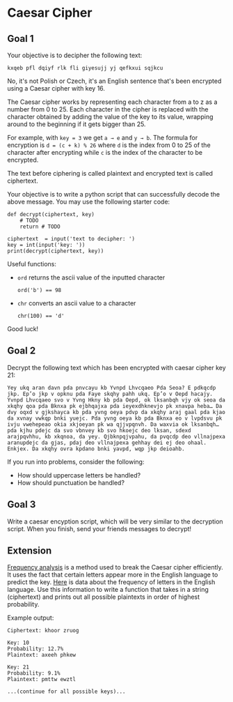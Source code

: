 # Caesar Cipher
## Goal 1

Your objective is to decipher the following text:

    kxqeb pfl dqiyf rlk fli giyesujj yj qefkxui sqjkcu

No, it's not Polish or Czech, it's an English sentence that's been encrypted using a Caesar cipher with key 16.

The Caesar cipher works by representing each character from a to z as a number from 0 to 25. 
Each character in the cipher is replaced with the character obtained by adding the value of the key to its value, wrapping around to the beginning if it gets bigger than 25.

For example, with `key = 3` we get `a → e` and `y → b`. The formula for encryption is `d = (c + k) % 26` where `d` is the index from 0 to 25 of the character after encrypting while `c` is the index of the character to be encrypted.

The text before ciphering is called plaintext and encrypted text is called ciphertext.

Your objective is to write a python script that can successfully decode the above message. You may use the following starter code:

    def decrypt(ciphertext, key)
        # TODO
        return # TODO

    ciphertext  = input('text to decipher: ')
    key = int(input('key: '))
    print(decrypt(ciphertext, key))

Useful functions:

* `ord` returns the ascii value of the inputted character

  `ord('b') == 98`
* `chr` converts an ascii value to a character

  `chr(100) == 'd'`

Good luck!

## Goal 2

Decrypt the following text which has been encrypted with caesar cipher key 21:

    Yey ukq aran davn pda pnvcayu kb Yvnpd Lhvcqaeo Pda Seoa? E pdkqcdp jkp. Ep’o jkp v opknu pda Faye skqhy pahh ukq. Ep’o v Oepd hacajy. Yvnpd Lhvcqaeo svo v Yvng Hkny kb pda Oepd, ok lksanbqh vjy ok seoa da xkqhy qoa pda Bknxa pk ejbhqajxa pda ieyexdhknevjo pk xnavpa heba… Da dvy oqxd v gjkshayca kb pda yvng oeya pdvp da xkqhy araj gaal pda kjao da xvnay vwkqp bnki yuejc. Pda yvng oeya kb pda Bknxa eo v lvpdsvu pk ivju vwehepeao okia xkjoeyan pk wa qjjvpqnvh. Da waxvia ok lksanbqh… pda kjhu pdejc da svo vbnvey kb svo hkoejc deo lksan, sdexd arajpqvhhu, kb xkqnoa, da yey. Qjbknpqjvpahu, da pvqcdp deo vllnajpexa aranupdejc da gjas, pdaj deo vllnajpexa gehhay dei ej deo ohaal. Enkjex. Da xkqhy ovra kpdano bnki yavpd, wqp jkp deioahb.

If you run into problems, consider the following:

* How should uppercase letters be handled?
* How should punctuation be handled?

## Goal 3

Write a caesar encyption script, which will be very similar to the decryption script. When you finish, send your friends messages to decrypt!

## Extension

[Frequency analysis](https://learncryptography.com/attack-vectors/frequency-analysis) is a method used to break the Caesar cipher efficiently. It uses the fact that certain letters appear more in the English language to predict the key. [Here](http://www.oxfordmathcenter.com/drupal7/node/353) is data about the frequency of letters
in the English language. Use this information to write a function that takes in a string (ciphertext) and prints out all possible plaintexts in order of highest probability.

Example output:

    Ciphertext: khoor zruog

    Key: 10
    Probability: 12.7%
    Plaintext: axeeh phkew
    
    Key: 21
    Probability: 9.1%
    Plaintext: pmttw ewztl
    
    ...(continue for all possible keys)...
